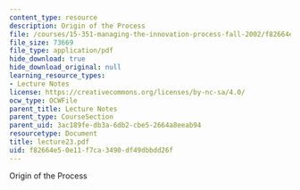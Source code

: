 ```yaml
---
content_type: resource
description: Origin of the Process
file: /courses/15-351-managing-the-innovation-process-fall-2002/f82664e50e11f7ca3490df49dbbdd26f_lecture23.pdf
file_size: 73669
file_type: application/pdf
hide_download: true
hide_download_original: null
learning_resource_types:
- Lecture Notes
license: https://creativecommons.org/licenses/by-nc-sa/4.0/
ocw_type: OCWFile
parent_title: Lecture Notes
parent_type: CourseSection
parent_uid: 3ac189fe-db3a-6db2-cbe5-2664a8eeab94
resourcetype: Document
title: lecture23.pdf
uid: f82664e5-0e11-f7ca-3490-df49dbbdd26f
---
```

Origin of the Process